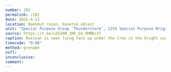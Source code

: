 ```yaml
---
number: 282
permalink: /282
date: 2025-4-13
location: Bakhmut raion, Donetsk oblast
unit: "Special Purpose Group 'Thunderstorm', 12th Special Purpose Brigade 'Azov'"
source: https://t.me/LEGION_1Mb_54_OMBR/37
caption: Russian is seen lying face up under the tree in the bright sun, pulling the pin on his grenade and detonating it. He seems to hold it in his hand away from face or body
timecode: "0:08"
method: grenade
nsfl: 
inconclusive: 
comment: 
---
```

<script async src="https://telegram.org/js/telegram-widget.js?22" data-telegram-post="thunderstorm_12/78" data-width="100%"></script>